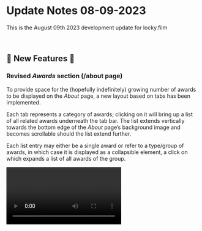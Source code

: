 # Update Notes 08-09-2023

This is the August 09th 2023 development update for locky.film

<br>

## 🚀 New Features 🚀

### Revised *Awards* section (/about page)

To provide space for the (hopefully indefinitely) growing number of awards to be displayed on the *About* page, a new layout based on tabs has been implemented.

Each tab represents a category of awards; clicking on it will bring up a list of all related awards underneath the tab bar. The list extends vertically towards the bottom edge of the *About* page’s background image and becomes scrollable should the list extend further.

Each list entry may either be a single award or refer to a type/group of awards, in which case it is displayed as a collapsible element, a click on which expands a list of all awards of the group.

<video 
  src     ="https://github.com/joh-sch/locky.film-Update-Notes/assets/39758027/6050f103-78ae-41c8-8472-f58ef47e774a" 
  controls="controls" 
  style   ="max-width: 100%;">
</video>

